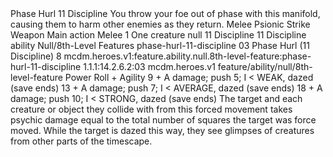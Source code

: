 <ability>
  <name>Phase Hurl</name>
  <cost>11 Discipline</cost>
  <flavor>You throw your foe out of phase with this manifold, causing them to harm other enemies as they return.</flavor>
  <keywords>
    <keyword>Melee</keyword>
    <keyword>Psionic</keyword>
    <keyword>Strike</keyword>
    <keyword>Weapon</keyword>
  </keywords>
  <type>Main action</type>
  <distance>Melee 1</distance>
  <target>One creature</target>
  <metadata>
    <class>null</class>
    <cost>11 Discipline</cost>
    <cost_amount>11</cost_amount>
    <cost_resource>Discipline</cost_resource>
    <feature_type>ability</feature_type>
    <file_dpath>Null/8th-Level Features</file_dpath>
    <item_id>phase-hurl-11-discipline</item_id>
    <item_index>03</item_index>
    <item_name>Phase Hurl (11 Discipline)</item_name>
    <level>8</level>
    <scc>mcdm.heroes.v1:feature.ability.null.8th-level-feature:phase-hurl-11-discipline</scc>
    <scdc>1.1.1:14.2.6.2:03</scdc>
    <source>mcdm.heroes.v1</source>
    <type>feature/ability/null/8th-level-feature</type>
  </metadata>
  <effects>
    <effect type="roll">
      <roll>Power Roll + Agility</roll>
      <t1>9 + A damage; push 5; I &lt; WEAK, dazed (save ends)</t1>
      <t2>13 + A damage; push 7; I &lt; AVERAGE, dazed (save ends)</t2>
      <t3>18 + A damage; push 10; I &lt; STRONG, dazed (save ends)</t3>
    </effect>
    <effect type="mundane">The target and each creature or object they collide with from this forced movement takes psychic damage equal to the total number of squares the target was force moved. While the target is dazed this way, they see glimpses of creatures from other parts of the timescape.</effect>
  </effects>
</ability>

